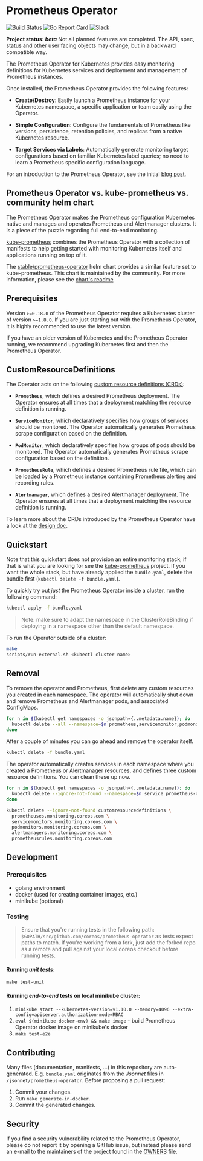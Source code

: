 # Prometheus Operator
[![Build Status](https://travis-ci.org/coreos/prometheus-operator.svg?branch=master)](https://travis-ci.org/coreos/prometheus-operator)
[![Go Report Card](https://goreportcard.com/badge/coreos/prometheus-operator "Go Report Card")](https://goreportcard.com/report/coreos/prometheus-operator)
[![Slack](https://img.shields.io/badge/join%20slack-%23prometheus--operator-brightgreen.svg)](http://slack.k8s.io/)

**Project status: *beta*** Not all planned features are completed. The API, spec, status and other user facing objects may change, but in a backward compatible way.

The Prometheus Operator for Kubernetes provides easy monitoring definitions for Kubernetes
services and deployment and management of Prometheus instances.

Once installed, the Prometheus Operator provides the following features:

* **Create/Destroy**: Easily launch a Prometheus instance for your Kubernetes namespace,
  a specific application or team easily using the Operator.

* **Simple Configuration**: Configure the fundamentals of Prometheus like versions, persistence,
  retention policies, and replicas from a native Kubernetes resource.

* **Target Services via Labels**: Automatically generate monitoring target configurations based
  on familiar Kubernetes label queries; no need to learn a Prometheus specific configuration language.

For an introduction to the Prometheus Operator, see the initial [blog
post](https://coreos.com/blog/the-prometheus-operator.html).

## Prometheus Operator vs. kube-prometheus vs. community helm chart

The Prometheus Operator makes the Prometheus configuration Kubernetes native
and manages and operates Prometheus and Alertmanager clusters. It is a piece of
the puzzle regarding full end-to-end monitoring.

[kube-prometheus](https://github.com/coreos/kube-prometheus) combines the Prometheus Operator
with a collection of manifests to help getting started with monitoring
Kubernetes itself and applications running on top of it.

The [stable/prometheus-operator](https://github.com/helm/charts/tree/master/stable/prometheus-operator)
helm chart provides a similar feature set to kube-prometheus. This chart is maintained by the community.
For more information, please see the [chart's readme](https://github.com/helm/charts/tree/master/stable/prometheus-operator#prometheus-operator)

## Prerequisites

Version `>=0.18.0` of the Prometheus Operator requires a Kubernetes
cluster of version `>=1.8.0`. If you are just starting out with the
Prometheus Operator, it is highly recommended to use the latest version.

If you have an older version of Kubernetes and the Prometheus Operator running,
we recommend upgrading Kubernetes first and then the Prometheus Operator.

## CustomResourceDefinitions

The Operator acts on the following [custom resource definitions (CRDs)](https://kubernetes.io/docs/tasks/access-kubernetes-api/extend-api-custom-resource-definitions/):

* **`Prometheus`**, which defines a desired Prometheus deployment.
  The Operator ensures at all times that a deployment matching the resource definition is running.

* **`ServiceMonitor`**, which declaratively specifies how groups
  of services should be monitored. The Operator automatically generates Prometheus scrape configuration
  based on the definition.

* **`PodMonitor`**, which declaratively specifies how groups
  of pods should be monitored. The Operator automatically generates Prometheus scrape configuration
  based on the definition.

* **`PrometheusRule`**, which defines a desired Prometheus rule file, which can
  be loaded by a Prometheus instance containing Prometheus alerting and
  recording rules.

* **`Alertmanager`**, which defines a desired Alertmanager deployment.
  The Operator ensures at all times that a deployment matching the resource definition is running.

To learn more about the CRDs introduced by the Prometheus Operator have a look
at the [design doc](Documentation/design.md).

## Quickstart

Note that this quickstart does not provision an entire monitoring stack; if that is what you are looking for see the [kube-prometheus](https://github.com/coreos/kube-prometheus) project. If you want the whole stack, but have already applied the `bundle.yaml`, delete the bundle first (`kubectl delete -f bundle.yaml`).

To quickly try out _just_ the Prometheus Operator inside a cluster, run the following command:

```sh
kubectl apply -f bundle.yaml
```

> Note: make sure to adapt the namespace in the ClusterRoleBinding if deploying in a namespace other than the default namespace.

To run the Operator outside of a cluster:

```sh
make
scripts/run-external.sh <kubectl cluster name>
```

## Removal

To remove the operator and Prometheus, first delete any custom resources you created in each namespace. The
operator will automatically shut down and remove Prometheus and Alertmanager pods, and associated ConfigMaps.

```sh
for n in $(kubectl get namespaces -o jsonpath={..metadata.name}); do
  kubectl delete --all --namespace=$n prometheus,servicemonitor,podmonitor,alertmanager
done
```

After a couple of minutes you can go ahead and remove the operator itself.

```sh
kubectl delete -f bundle.yaml
```

The operator automatically creates services in each namespace where you created a Prometheus or Alertmanager resources,
and defines three custom resource definitions. You can clean these up now.

```sh
for n in $(kubectl get namespaces -o jsonpath={..metadata.name}); do
  kubectl delete --ignore-not-found --namespace=$n service prometheus-operated alertmanager-operated
done

kubectl delete --ignore-not-found customresourcedefinitions \
  prometheuses.monitoring.coreos.com \
  servicemonitors.monitoring.coreos.com \
  podmonitors.monitoring.coreos.com \
  alertmanagers.monitoring.coreos.com \
  prometheusrules.monitoring.coreos.com
```

## Development

### Prerequisites

- golang environment
- docker (used for creating container images, etc.)
- minikube (optional)

### Testing

> Ensure that you're running tests in the following path:
> `$GOPATH/src/github.com/coreos/prometheus-operator` as tests expect paths to
> match. If you're working from a fork, just add the forked repo as a remote and
> pull against your local coreos checkout before running tests.

#### Running *unit tests*:

`make test-unit`

#### Running *end-to-end* tests on local minikube cluster:

1. `minikube start --kubernetes-version=v1.10.0 --memory=4096
    --extra-config=apiserver.authorization-mode=RBAC`
2. `eval $(minikube docker-env) && make image` - build Prometheus Operator
    docker image on minikube's docker
3. `make test-e2e`

## Contributing

Many files (documentation, manifests, ...) in this repository are
auto-generated. E.g. `bundle.yaml` originates from the _Jsonnet_ files in
`/jsonnet/prometheus-operator`. Before proposing a pull request:

1. Commit your changes.
2. Run `make generate-in-docker`.
3. Commit the generated changes.


## Security

If you find a security vulnerability related to the Prometheus Operator, please
do not report it by opening a GitHub issue, but instead please send an e-mail to
the maintainers of the project found in the [OWNERS](OWNERS) file.

[operator-vs-kube]: https://github.com/coreos/prometheus-operator/issues/2510#issuecomment-476692399

